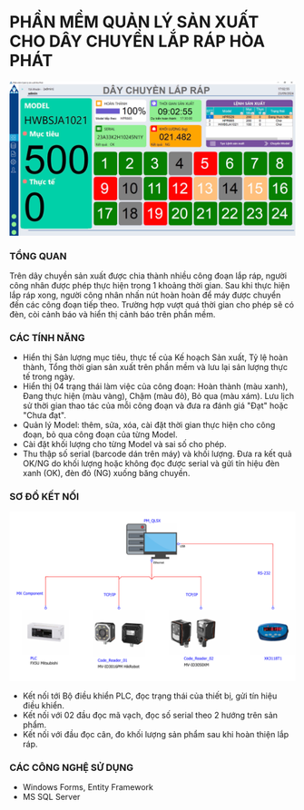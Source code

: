 # PHẦN MỀM QUẢN LÝ SẢN XUẤT CHO DÂY CHUYỀN LẮP RÁP HÒA PHÁT
![Hoa phat production management](/assets/dashboard.jpg)
### TỔNG QUAN
Trên dây chuyền sản xuất được chia thành nhiều công đoạn lắp ráp, người công nhân được phép thực hiện trong 1 khoảng thời gian. Sau khi thực hiện lắp ráp xong, người công nhân nhấn nút hoàn hoàn để máy được chuyển đến các công đoạn tiếp theo. Trường hợp vượt quá thời gian cho phép sẽ có đèn, còi cảnh báo và hiển thị cảnh báo trên phần mềm.
### CÁC TÍNH NĂNG
- Hiển thị Sản lượng mục tiêu, thực tế của Kế hoạch Sản xuất, Tỷ lệ hoàn thành, Tổng thời gian sản xuất trên phần mềm và lưu lại sản lượng thực tế trong ngày.
- Hiển thị 04 trạng thái làm việc của công đoạn: Hoàn thành (màu xanh), Đang thực hiện (màu vàng), Chậm (màu đỏ), Bỏ qua (màu xám). Lưu lịch sử thời gian thao tác của mỗi công đoạn và đưa ra đánh giá "Đạt" hoặc "Chưa đạt".
- Quản lý Model: thêm, sửa, xóa, cài đặt thời gian thực hiện cho công đoạn, bỏ qua công đoạn của từng Model.
- Cài đặt khối lượng cho từng Model và sai số cho phép.
- Thu thập số serial (barcode dán trên máy) và khối lượng. Đưa ra kết quả OK/NG do khối lượng hoặc không đọc được serial và gửi tín hiệu đèn xanh (OK), đèn đỏ (NG) xuống băng chuyền.

### SƠ ĐỒ KẾT NỐI
![Hoa phat production management](/assets/hoaphat_diagram.PNG)
- Kết nối tới Bộ điều khiển PLC, đọc trạng thái của thiết bị, gửi tín hiệu điều khiển.
- Kết nối với 02 đầu đọc mã vạch, đọc số serial theo 2 hướng trên sản phẩm.
- Kết nối với đầu đọc cân, đo khối lượng sản phẩm sau khi hoàn thiện lắp ráp.
### CÁC CÔNG NGHỆ SỬ DỤNG
- Windows Forms, Entity Framework
- MS SQL Server
